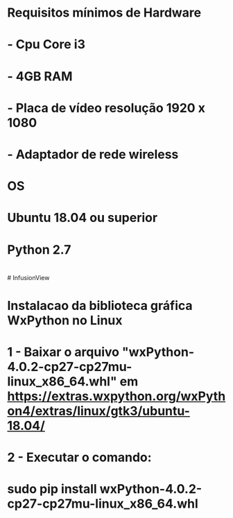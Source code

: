 # Requisitos mínimos de Hardware
# - Cpu Core i3
# - 4GB RAM
# - Placa de vídeo resolução 1920 x 1080
# - Adaptador de rede wireless
#
# OS
# Ubuntu 18.04 ou superior
#
# Python 2.7
#
﻿# InfusionView
# Instalacao da biblioteca gráfica WxPython no Linux
# 1 - Baixar o arquivo "wxPython-4.0.2-cp27-cp27mu-linux_x86_64.whl" em https://extras.wxpython.org/wxPython4/extras/linux/gtk3/ubuntu-18.04/
#
# 2 - Executar o comando: 
#	sudo pip install wxPython-4.0.2-cp27-cp27mu-linux_x86_64.whl 
#
